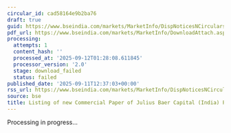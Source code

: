 ```yaml
---
circular_id: cad58164e9b2ba76
draft: true
guid: https://www.bseindia.com/markets/MarketInfo/DispNoticesNCirculars.aspx?Noticeid={4E831A89-6478-49B6-9621-508E3AF978BB}&noticeno=20250911-67&dt=09/11/2025&icount=67&totcount=91&flag=0
pdf_url: https://www.bseindia.com/markets/MarketInfo/DownloadAttach.aspx?id=20250911-67&attachedId=
processing:
  attempts: 1
  content_hash: ''
  processed_at: '2025-09-12T01:28:08.611845'
  processor_version: '2.0'
  stage: download_failed
  status: failed
published_date: '2025-09-11T12:37:03+00:00'
rss_url: https://www.bseindia.com/markets/MarketInfo/DispNoticesNCirculars.aspx?Noticeid={4E831A89-6478-49B6-9621-508E3AF978BB}&noticeno=20250911-67&dt=09/11/2025&icount=67&totcount=91&flag=0
source: bse
title: Listing of new Commercial Paper of Julius Baer Capital (India) Private Limited
---
```


Processing in progress...